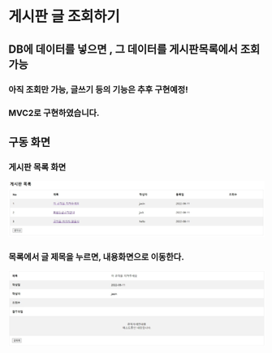 # 게시판 글 조회하기  
  

## DB에 데이터를 넣으면 , 그 데이터를 게시판목록에서 조회가능  

### 아직 조회만 가능, 글쓰기 등의 기능은 추후 구현예정!  

### MVC2로 구현하였습니다.  

## 구동 화면  

### 게시판 목록 화면  

  <img src="img/boardList.jpg"><br>
  
### 목록에서 글 제목을 누르면, 내용화면으로 이동한다.  

<img src="img/boardContent.jpg"><br>  

  



